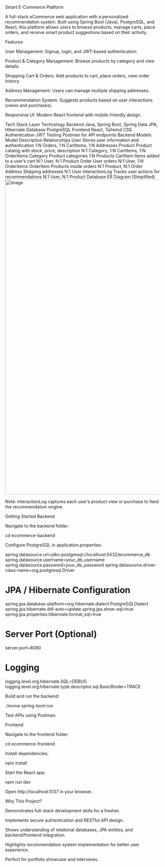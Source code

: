 Smart E-Commerce Platform

A full-stack eCommerce web application with a personalized recommendation system. Built using Spring Boot (Java), PostgreSQL, and React, this platform allows users to browse products, manage carts, place orders, and receive smart product suggestions based on their activity.

Features

User Management: Signup, login, and JWT-based authentication.

Product & Category Management: Browse products by category and view details.

Shopping Cart & Orders: Add products to cart, place orders, view order history.

Address Management: Users can manage multiple shipping addresses.

Recommendation System: Suggests products based on user interactions (views and purchases).

Responsive UI: Modern React frontend with mobile-friendly design.

Tech Stack
Layer	Technology
Backend	Java, Spring Boot, Spring Data JPA, Hibernate
Database	PostgreSQL
Frontend	React, Tailwind CSS
Authentication	JWT
Testing	Postman for API endpoints
Backend Models
Model	Description	Relationships
User	Stores user information and authentication	1:N Orders, 1:N CartItems, 1:N Addresses
Product	Product catalog with stock, price, description	N:1 Category, 1:N CartItems, 1:N OrderItems
Category	Product categories	1:N Products
CartItem	Items added to a user’s cart	N:1 User, N:1 Product
Order	User orders	N:1 User, 1:N OrderItems
OrderItem	Products inside orders	N:1 Product, N:1 Order
Address	Shipping addresses	N:1 User
InteractionLog	Tracks user actions for recommendations	N:1 User, N:1 Product
Database ER Diagram (Simplified)
<img width="1536" height="1024" alt="image" src="https://github.com/user-attachments/assets/130bdfdf-9e3f-4f67-a28a-8c789f24401c" />



Note: InteractionLog captures each user’s product view or purchase to feed the recommendation engine.

Getting Started
Backend

Navigate to the backend folder:

cd ecommerce-backend


Configure PostgreSQL in application.properties:

spring.datasource.url=jdbc:postgresql://localhost:5432/ecommerce_db
spring.datasource.username=your_db_username
spring.datasource.password=your_db_password
spring.datasource.driver-class-name=org.postgresql.Driver

# JPA / Hibernate Configuration
spring.jpa.database-platform=org.hibernate.dialect.PostgreSQLDialect
spring.jpa.hibernate.ddl-auto=update
spring.jpa.show-sql=true
spring.jpa.properties.hibernate.format_sql=true

# Server Port (Optional)
server.port=8080

# Logging
logging.level.org.hibernate.SQL=DEBUG
logging.level.org.hibernate.type.descriptor.sql.BasicBinder=TRACE


Build and run the backend:

./mvnw spring-boot:run


Test APIs using Postman.

Frontend

Navigate to the frontend folder:

cd ecommerce-frontend


Install dependencies:

npm install


Start the React app:

npm run dev


Open http://localhost:5137
 in your browser.

Why This Project?

Demonstrates full-stack development skills for a fresher.

Implements secure authentication and RESTful API design.

Shows understanding of relational databases, JPA entities, and backend/frontend integration.

Highlights recommendation system implementation for better user experience.

Perfect for portfolio showcase and interviews.
